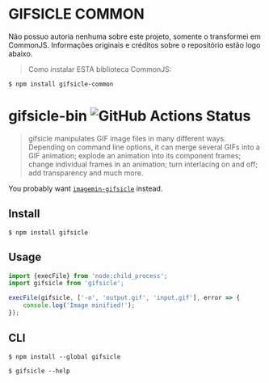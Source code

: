 # GIFSICLE COMMON
Não possuo autoria nenhuma sobre este projeto, somente o transformei em CommonJS. 
Informações originais e créditos sobre o repositório estão logo abaixo.

> Como instalar ESTA biblioteca CommonJS:
```
$ npm install gifsicle-common
```

# gifsicle-bin ![GitHub Actions Status](https://github.com/imagemin/gifsicle-bin/workflows/test/badge.svg?branch=main)

> gifsicle manipulates GIF image files in many different ways. Depending on command line options, it can merge several GIFs into a GIF animation; explode an animation into its component frames; change individual frames in an animation; turn interlacing on and off; add transparency and much more.

You probably want [`imagemin-gifsicle`](https://github.com/imagemin/imagemin-gifsicle) instead.

## Install

```
$ npm install gifsicle
```

## Usage

```js
import {execFile} from 'node:child_process';
import gifsicle from 'gifsicle';

execFile(gifsicle, ['-o', 'output.gif', 'input.gif'], error => {
	console.log('Image minified!');
});
```

## CLI

```
$ npm install --global gifsicle
```

```
$ gifsicle --help
```
